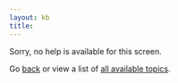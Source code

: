 ```yaml
---
layout: kb
title: 
---
```


Sorry, no help is available for this screen.

Go [back](javascript:history.back()) or view a list of [all available topics](everything.html).